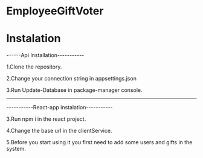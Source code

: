 # EmployeeGiftVoter

# Instalation

------Api Installation-----------

1.Clone the repository.

2.Change your connection string in appsettings.json

3.Run Update-Database in package-manager console. 

-----------------------------------

-----------React-app instalation-----------

3.Run npm i in the react project.

4.Change the base url in the clientService.

5.Before you start using it you first need to add some users and gifts in the system.
